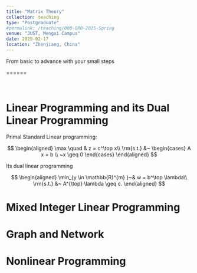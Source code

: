 ```yaml
---
title: "Matrix Theory"
collection: teaching
type: "Postgraduate"
#permalink: /teaching/000-ORO-2025-Spring  
venue: "JUST, Mengxi Campus"
date: 2025-02-17
location: "Zhenjiang, China"
---
```


From basic to advance with your small steps    

======      

  



Linear Programming and its Dual Linear Programming
======
Primal Standard Linear programming:      

$$
\begin{aligned}
	\max \quad & z = c^\top x\\
	\rm{s.t.} &~
	\begin{cases} 
		A x =  b  \\
		 ~x \geq  0
	\end{cases} 
\end{aligned}
$$

Its dual linear programming

$$
    \begin{aligned}
        \min_{y \in \mathbb{R}^{m} }~& w = b^\top \lambda\\
	    \rm{s.t.} &~ A^{\top} \lambda \geq  c.
    \end{aligned}
$$

Mixed Integer Linear Programming
======

Graph and Network
======

Nonlinear Programming
======
